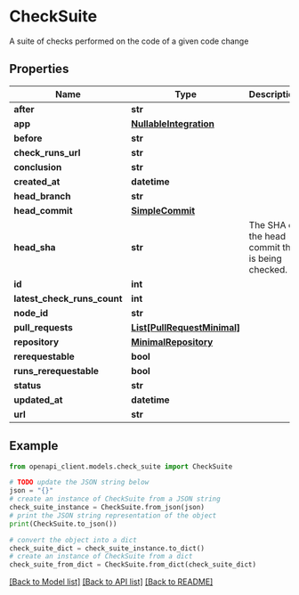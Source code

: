 # CheckSuite

A suite of checks performed on the code of a given code change

## Properties

Name | Type | Description | Notes
------------ | ------------- | ------------- | -------------
**after** | **str** |  | 
**app** | [**NullableIntegration**](NullableIntegration.md) |  | 
**before** | **str** |  | 
**check_runs_url** | **str** |  | 
**conclusion** | **str** |  | 
**created_at** | **datetime** |  | 
**head_branch** | **str** |  | 
**head_commit** | [**SimpleCommit**](SimpleCommit.md) |  | 
**head_sha** | **str** | The SHA of the head commit that is being checked. | 
**id** | **int** |  | 
**latest_check_runs_count** | **int** |  | 
**node_id** | **str** |  | 
**pull_requests** | [**List[PullRequestMinimal]**](PullRequestMinimal.md) |  | 
**repository** | [**MinimalRepository**](MinimalRepository.md) |  | 
**rerequestable** | **bool** |  | [optional] 
**runs_rerequestable** | **bool** |  | [optional] 
**status** | **str** |  | 
**updated_at** | **datetime** |  | 
**url** | **str** |  | 

## Example

```python
from openapi_client.models.check_suite import CheckSuite

# TODO update the JSON string below
json = "{}"
# create an instance of CheckSuite from a JSON string
check_suite_instance = CheckSuite.from_json(json)
# print the JSON string representation of the object
print(CheckSuite.to_json())

# convert the object into a dict
check_suite_dict = check_suite_instance.to_dict()
# create an instance of CheckSuite from a dict
check_suite_from_dict = CheckSuite.from_dict(check_suite_dict)
```
[[Back to Model list]](../README.md#documentation-for-models) [[Back to API list]](../README.md#documentation-for-api-endpoints) [[Back to README]](../README.md)


